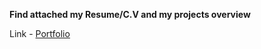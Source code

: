 **Find attached my Resume/C.V and my projects overview**

Link - [Portfolio](https://imarx-webportfolio.netlify.app/)
